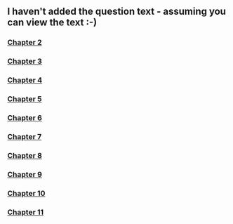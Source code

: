 ## I haven't added the question text - assuming you can view the text :-)

### [Chapter 2](chapter2.md)
### [Chapter 3](chapter3.md)
### [Chapter 4](chapter4.md)
### [Chapter 5](chapter5.md)
### [Chapter 6](chapter6.md)
### [Chapter 7](chapter7.md)
### [Chapter 8](chapter8.md)
### [Chapter 9](chapter9.md)
### [Chapter 10](chapter10.md)
### [Chapter 11](chapter11.md)
